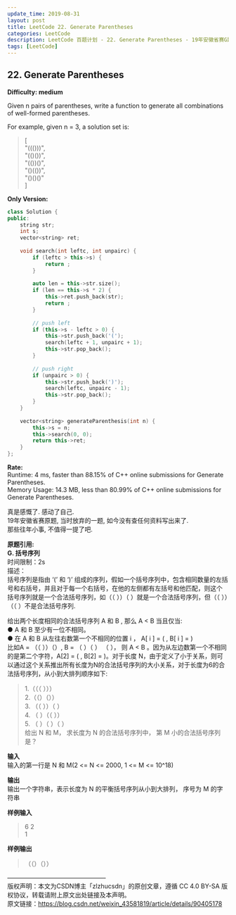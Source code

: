 ```yaml
---
update_time: 2019-08-31
layout: post
title: LeetCode 22. Generate Parentheses
categories: LeetCode
description: LeetCode 百题计划 - 22. Generate Parentheses - 19年安徽省赛G题
tags: [LeetCode]
---
```

## 22. Generate Parentheses  
**Difficulty: medium**  

Given n pairs of parentheses, write a function to generate all combinations of well-formed parentheses.

For example, given n = 3, a solution set is:

> [  
>   "((()))",  
>   "(()())",  
>   "(())()",  
>   "()(())",  
>   "()()()"  
> ]  

**Only Version:**  
```c++
class Solution {
public:
    string str;
    int s;
    vector<string> ret;
    
    void search(int leftc, int unpairc) {
        if (leftc > this->s) {
            return ;
        }
        
        auto len = this->str.size();
        if (len == this->s * 2) {
            this->ret.push_back(str);
            return ;
        }
        
        // push left
        if (this->s - leftc > 0) {
            this->str.push_back('(');
            search(leftc + 1, unpairc + 1);
            this->str.pop_back();
        }
        
        // push right
        if (unpairc > 0) {
            this->str.push_back(')');
            search(leftc, unpairc - 1);
            this->str.pop_back();
        }
    }
    
    vector<string> generateParenthesis(int n) {
        this->s = n;
        this->search(0, 0);
        return this->ret;
    }
};
```

**Rate:**  
Runtime: 4 ms, faster than 88.15% of C++ online submissions for Generate Parentheses.  
Memory Usage: 14.3 MB, less than 80.99% of C++ online submissions for Generate Parentheses.

真是感慨了. 感动了自己.  
19年安徽省赛原题, 当时放弃的一题, 如今没有查任何资料写出来了.   
那些往年小事, 不值得一提了吧.  

**原题引用:**  
**G. 括号序列**  
时间限制：2s  
描述：  
括号序列是指由 ‘(’ 和 ‘)’ 组成的序列，假如一个括号序列中，包含相同数量的左括号和右括号，并且对于每一个右括号，在他的左侧都有左括号和他匹配，则这个 括号序列就是一个合法括号序列，如（（ ））（ ）就是一个合法括号序列，但（（ ））（（ ）不是合法括号序列.  

给出两个长度相同的合法括号序列 A 和 B , 那么 A < B 当且仅当:  
● A 和 B 至少有一位不相同。  
● 在 A 和 B 从左往右数第一个不相同的位置 i ， A[ i ] = ( , B[ i ] = )  
比如A = （（ ））（）, B = （ ）（ ） （ ）， 则 A < B 。因为从左边数第一个不相同的是第二个字符，A[2] = ( , B[2] = )。对于长度 N，由于定义了小于关系，则可以通过这个关系推出所有长度为N的合法括号序列的大小关系，对于长度为6的合法括号序列，从小到大排列顺序如下:  
> 1.（（（ ）））  
> 2.（（）（））  
> 3. （（ ））（ ）  
> 4. （ ）（（ ））  
> 5. （ ）（ ）（ ）  
给出 N 和 M， 求长度为 N	的合法括号序列中， 第 M 小的合法括号序列是？

**输入**  
输入的第一行是 N 和 M(2 <= N <= 2000, 1 <= M <= 10^18)  

**输出**  
输出一个字符串，表示长度为 N 的平衡括号序列从小到大排列， 序号为 M 的字符串  

**样例输入**  
> 6 2  
> 1

**样例输出**  
> （（）（））

————————————————  
版权声明：本文为CSDN博主「zlzhucsdn」的原创文章，遵循 CC 4.0 BY-SA 版权协议，转载请附上原文出处链接及本声明。  
原文链接：https://blog.csdn.net/weixin_43581819/article/details/90405178  